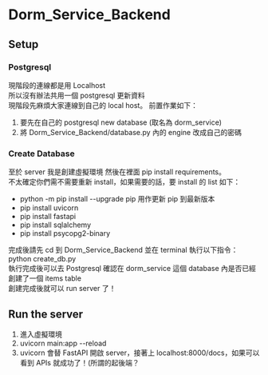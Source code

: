 # Dorm_Service_Backend

## Setup

### Postgresql
現階段的連線都是用 Localhost <br>
所以沒有辦法共用一個 postgresql 更新資料<br>
現階段先麻煩大家連線到自己的 local host。
前置作業如下：<br>
1. 要先在自己的 postgresql new database (取名為 dorm_service)
2. 將 Dorm_Service_Backend/database.py 內的 engine 改成自己的密碼

### Create Database
至於 server 我是創建虛擬環境 然後在裡面 pip install requirements。<br>
不太確定你們需不需要重新 install，如果需要的話，要 install 的 list 如下：<br>
* python -m pip install --upgrade pip 用作更新 pip 到最新版本
* pip install uvicorn
* pip install fastapi
* pip install sqlalchemy
* pip install psycopg2-binary

完成後請先 cd 到 Dorm_Service_Backend 並在 terminal 執行以下指令：python create_db.py<br>
執行完成後可以去 Postgresql 確認在 dorm_service 這個 database 內是否已經創建了一個 items table<br>
創建完成後就可以 run server 了！

## Run the server
1. 進入虛擬環境
2. uvicorn main:app --reload
3. uvicorn 會替 FastAPI 開啟 server，接著上 localhost:8000/docs，如果可以看到 APIs 就成功了！(所謂的起後端？
